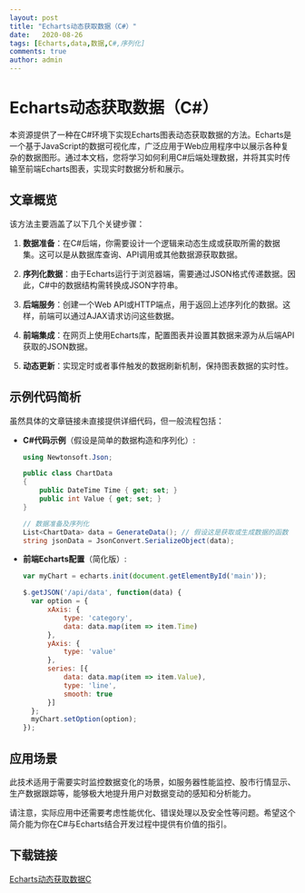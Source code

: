 ```yaml
---
layout: post
title: "Echarts动态获取数据（C#）"
date:   2020-08-26
tags: [Echarts,data,数据,C#,序列化]
comments: true
author: admin
---
```

# Echarts动态获取数据（C#）

本资源提供了一种在C#环境下实现Echarts图表动态获取数据的方法。Echarts是一个基于JavaScript的数据可视化库，广泛应用于Web应用程序中以展示各种复杂的数据图形。通过本文档，您将学习如何利用C#后端处理数据，并将其实时传输至前端Echarts图表，实现实时数据分析和展示。

## 文章概览

该方法主要涵盖了以下几个关键步骤：

1. **数据准备**：在C#后端，你需要设计一个逻辑来动态生成或获取所需的数据集。这可以是从数据库查询、API调用或其他数据源获取数据。

2. **序列化数据**：由于Echarts运行于浏览器端，需要通过JSON格式传递数据。因此，C#中的数据结构需转换成JSON字符串。

3. **后端服务**：创建一个Web API或HTTP端点，用于返回上述序列化的数据。这样，前端可以通过AJAX请求访问这些数据。

4. **前端集成**：在网页上使用Echarts库，配置图表并设置其数据来源为从后端API获取的JSON数据。

5. **动态更新**：实现定时或者事件触发的数据刷新机制，保持图表数据的实时性。

## 示例代码简析

虽然具体的文章链接未直接提供详细代码，但一般流程包括：

- **C#代码示例**（假设是简单的数据构造和序列化）:
  ```csharp
  using Newtonsoft.Json;
  
  public class ChartData
  {
      public DateTime Time { get; set; }
      public int Value { get; set; }
  }

  // 数据准备及序列化
  List<ChartData> data = GenerateData(); // 假设这是获取或生成数据的函数
  string jsonData = JsonConvert.SerializeObject(data);
  ```

- **前端Echarts配置**（简化版）:
  ```javascript
  var myChart = echarts.init(document.getElementById('main'));

  $.getJSON('/api/data', function(data) {
    var option = {
        xAxis: {
            type: 'category',
            data: data.map(item => item.Time)
        },
        yAxis: {
            type: 'value'
        },
        series: [{
            data: data.map(item => item.Value),
            type: 'line',
            smooth: true
        }]
    };
    myChart.setOption(option);
  });
  ```

## 应用场景

此技术适用于需要实时监控数据变化的场景，如服务器性能监控、股市行情显示、生产数据跟踪等，能够极大地提升用户对数据变动的感知和分析能力。

请注意，实际应用中还需要考虑性能优化、错误处理以及安全性等问题。希望这个简介能为你在C#与Echarts结合开发过程中提供有价值的指引。

## 下载链接

[Echarts动态获取数据C](https://pan.quark.cn/s/8e4373edff75)